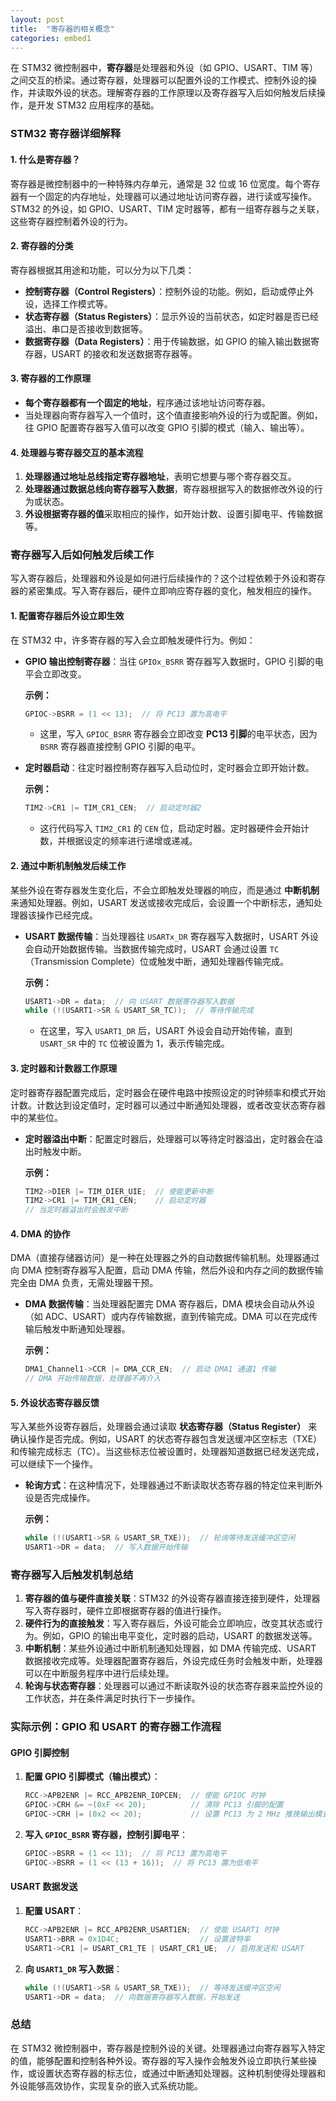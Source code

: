 ```yaml
---
layout: post
title:  "寄存器的相关概念"
categories: embed1
---
```


在 STM32 微控制器中，**寄存器**是处理器和外设（如 GPIO、USART、TIM 等）之间交互的桥梁。通过寄存器，处理器可以配置外设的工作模式、控制外设的操作，并读取外设的状态。理解寄存器的工作原理以及寄存器写入后如何触发后续操作，是开发 STM32 应用程序的基础。

### **STM32 寄存器详细解释**

#### **1. 什么是寄存器？**
寄存器是微控制器中的一种特殊内存单元，通常是 32 位或 16 位宽度。每个寄存器有一个固定的内存地址，处理器可以通过地址访问寄存器，进行读或写操作。STM32 的外设，如 GPIO、USART、TIM 定时器等，都有一组寄存器与之关联，这些寄存器控制着外设的行为。

#### **2. 寄存器的分类**
寄存器根据其用途和功能，可以分为以下几类：

- **控制寄存器（Control Registers）**：控制外设的功能。例如，启动或停止外设，选择工作模式等。
- **状态寄存器（Status Registers）**：显示外设的当前状态，如定时器是否已经溢出、串口是否接收到数据等。
- **数据寄存器（Data Registers）**：用于传输数据，如 GPIO 的输入输出数据寄存器，USART 的接收和发送数据寄存器等。

#### **3. 寄存器的工作原理**
- **每个寄存器都有一个固定的地址**，程序通过该地址访问寄存器。
- 当处理器向寄存器写入一个值时，这个值直接影响外设的行为或配置。例如，往 GPIO 配置寄存器写入值可以改变 GPIO 引脚的模式（输入、输出等）。

#### **4. 处理器与寄存器交互的基本流程**
1. **处理器通过地址总线指定寄存器地址**，表明它想要与哪个寄存器交互。
2. **处理器通过数据总线向寄存器写入数据**，寄存器根据写入的数据修改外设的行为或状态。
3. **外设根据寄存器的值**采取相应的操作，如开始计数、设置引脚电平、传输数据等。

### **寄存器写入后如何触发后续工作**

写入寄存器后，处理器和外设是如何进行后续操作的？这个过程依赖于外设和寄存器的紧密集成。写入寄存器后，硬件立即响应寄存器的变化，触发相应的操作。

#### **1. 配置寄存器后外设立即生效**
在 STM32 中，许多寄存器的写入会立即触发硬件行为。例如：

- **GPIO 输出控制寄存器**：当往 `GPIOx_BSRR` 寄存器写入数据时，GPIO 引脚的电平会立即改变。
  
  **示例：**
  ```c
  GPIOC->BSRR = (1 << 13);  // 将 PC13 置为高电平
  ```
  - 这里，写入 `GPIOC_BSRR` 寄存器会立即改变 **PC13 引脚**的电平状态，因为 `BSRR` 寄存器直接控制 GPIO 引脚的电平。

- **定时器启动**：往定时器控制寄存器写入启动位时，定时器会立即开始计数。

  **示例：**
  ```c
  TIM2->CR1 |= TIM_CR1_CEN;  // 启动定时器2
  ```
  - 这行代码写入 `TIM2_CR1` 的 `CEN` 位，启动定时器。定时器硬件会开始计数，并根据设定的频率进行递增或递减。

#### **2. 通过中断机制触发后续工作**
某些外设在寄存器发生变化后，不会立即触发处理器的响应，而是通过 **中断机制** 来通知处理器。例如，USART 发送或接收完成后，会设置一个中断标志，通知处理器该操作已经完成。

- **USART 数据传输**：当处理器往 `USARTx_DR` 寄存器写入数据时，USART 外设会自动开始数据传输。当数据传输完成时，USART 会通过设置 `TC`（Transmission Complete）位或触发中断，通知处理器传输完成。

  **示例：**
  ```c
  USART1->DR = data;  // 向 USART 数据寄存器写入数据
  while (!(USART1->SR & USART_SR_TC));  // 等待传输完成
  ```
  - 在这里，写入 `USART1_DR` 后，USART 外设会自动开始传输，直到 `USART_SR` 中的 `TC` 位被设置为 1，表示传输完成。

#### **3. 定时器和计数器工作原理**
定时器寄存器配置完成后，定时器会在硬件电路中按照设定的时钟频率和模式开始计数。计数达到设定值时，定时器可以通过中断通知处理器，或者改变状态寄存器中的某些位。

- **定时器溢出中断**：配置定时器后，处理器可以等待定时器溢出，定时器会在溢出时触发中断。

  **示例：**
  ```c
  TIM2->DIER |= TIM_DIER_UIE;  // 使能更新中断
  TIM2->CR1 |= TIM_CR1_CEN;    // 启动定时器
  // 当定时器溢出时会触发中断
  ```

#### **4. DMA 的协作**
DMA（直接存储器访问）是一种在处理器之外的自动数据传输机制。处理器通过向 DMA 控制寄存器写入配置，启动 DMA 传输，然后外设和内存之间的数据传输完全由 DMA 负责，无需处理器干预。

- **DMA 数据传输**：当处理器配置完 DMA 寄存器后，DMA 模块会自动从外设（如 ADC、USART）或内存传输数据，直到传输完成。DMA 可以在完成传输后触发中断通知处理器。

  **示例：**
  ```c
  DMA1_Channel1->CCR |= DMA_CCR_EN;  // 启动 DMA1 通道1 传输
  // DMA 开始传输数据，处理器不再介入
  ```

#### **5. 外设状态寄存器反馈**
写入某些外设寄存器后，处理器会通过读取 **状态寄存器（Status Register）** 来确认操作是否完成。例如，USART 的状态寄存器包含发送缓冲区空标志（TXE）和传输完成标志（TC）。当这些标志位被设置时，处理器知道数据已经发送完成，可以继续下一个操作。

- **轮询方式**：在这种情况下，处理器通过不断读取状态寄存器的特定位来判断外设是否完成操作。

  **示例：**
  ```c
  while (!(USART1->SR & USART_SR_TXE));  // 轮询等待发送缓冲区空闲
  USART1->DR = data;  // 写入数据开始传输
  ```

### **寄存器写入后触发机制总结**

1. **寄存器的值与硬件直接关联**：STM32 的外设寄存器直接连接到硬件，处理器写入寄存器时，硬件立即根据寄存器的值进行操作。
2. **硬件行为的直接触发**：写入寄存器后，外设可能会立即响应，改变其状态或行为。例如，GPIO 的输出电平变化，定时器的启动，USART 的数据发送等。
3. **中断机制**：某些外设通过中断机制通知处理器，如 DMA 传输完成、USART 数据接收完成等。处理器配置寄存器后，外设完成任务时会触发中断，处理器可以在中断服务程序中进行后续处理。
4. **轮询与状态寄存器**：处理器可以通过不断读取外设的状态寄存器来监控外设的工作状态，并在条件满足时执行下一步操作。

### **实际示例：GPIO 和 USART 的寄存器工作流程**

#### **GPIO 引脚控制**

1. **配置 GPIO 引脚模式（输出模式）**：
   ```c
   RCC->APB2ENR |= RCC_APB2ENR_IOPCEN;  // 使能 GPIOC 时钟
   GPIOC->CRH &= ~(0xF << 20);          // 清除 PC13 引脚的配置
   GPIOC->CRH |= (0x2 << 20);           // 设置 PC13 为 2 MHz 推挽输出模式
   ```

2. **写入 `GPIOC_BSRR` 寄存器，控制引脚电平**：
   ```c
   GPIOC->BSRR = (1 << 13);  // 将 PC13 置为高电平
   GPIOC->BSRR = (1 << (13 + 16));  // 将 PC13 置为低电平
   ```

#### **USART 数据发送**

1. **配置 USART**：
   ```c
   RCC->APB2ENR |= RCC_APB2ENR_USART1EN;  // 使能 USART1 时钟
   USART1->BRR = 0x1D4C;                  // 设置波特率
   USART1->CR1 |= USART_CR1_TE | USART_CR1_UE;  // 启用发送和 USART
   ```

2. **向 `USART1_DR` 写入数据**：
   ```c
   while (!(USART1->SR & USART_SR_TXE));  // 等待发送缓冲区空闲
   USART1->DR = data;  // 向数据寄存器写入数据，开始发送
   ```

### **总结**

在 STM32 微控制器中，寄存器是控制外设的关键。处理器通过向寄存器写入特定的值，能够配置和控制各种外设。寄存器的写入操作会触发外设立即执行某些操作，或设置状态寄存器的标志位，或通过中断通知处理器。这种机制使得处理器和外设能够高效协作，实现复杂的嵌入式系统功能。